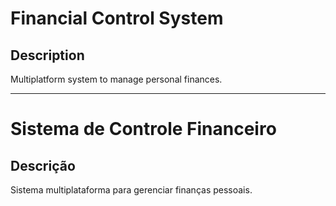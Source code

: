 # Financial Control System

## Description
Multiplatform system to manage personal finances.

---

# Sistema de Controle Financeiro

## Descrição
Sistema multiplataforma para gerenciar finanças pessoais.